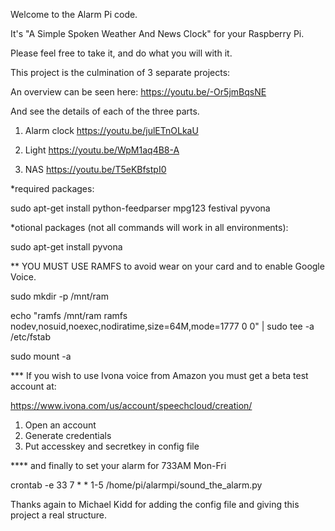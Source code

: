 Welcome to the Alarm Pi code.

It's "A Simple Spoken Weather And News Clock" for your Raspberry Pi.

Please feel free to take it, and do what you will with it.

This project is the culmination of 3 separate projects:

An overview can be seen here:  https://youtu.be/-Or5jmBqsNE

And see the details of each of the three parts.

1) Alarm clock https://youtu.be/julETnOLkaU 

2) Light https://youtu.be/WpM1aq4B8-A

3) NAS https://youtu.be/T5eKBfstpI0

*required packages:

  sudo apt-get install python-feedparser mpg123 festival  pyvona


*otional packages (not all commands will work in all environments):

  sudo apt-get install pyvona


** YOU MUST USE RAMFS to avoid wear on your card and to enable Google Voice.

  sudo mkdir -p /mnt/ram

  echo "ramfs       /mnt/ram ramfs   nodev,nosuid,noexec,nodiratime,size=64M,mode=1777   0 0" | sudo tee -a /etc/fstab 

  sudo mount -a

*** If you wish to use Ivona voice from Amazon you must get a beta test account at: 

https://www.ivona.com/us/account/speechcloud/creation/

1. Open an account 
2. Generate credentials
3. Put accesskey and secretkey in config file


**** and finally to set your alarm for 733AM Mon-Fri

  crontab -e 33 7 * * 1-5 /home/pi/alarmpi/sound_the_alarm.py


 


Thanks again to Michael Kidd for adding the config file and giving this project a real structure.  


